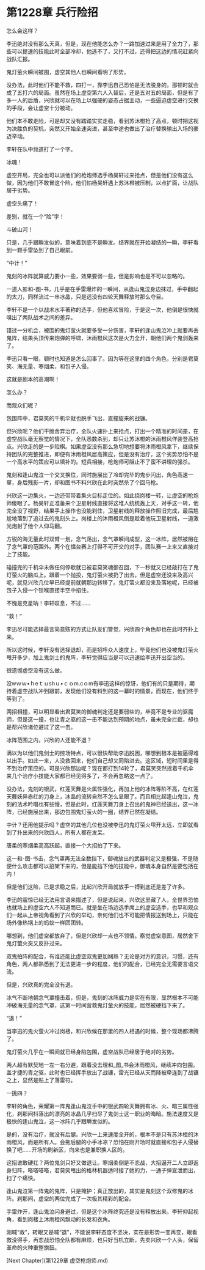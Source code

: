 # 第1228章 兵行险招

怎么会这样？

李迅绝对没有那么天真，但是，现在他能怎么办？一路加速过来是用了全力了，那些可以提速的技能此时全部冷却，他逃不了，又打不过，还得把这边的情况赶紧向战队汇报。

鬼灯萤火瞬间被围，虚空其他人也瞬间看明了形势。

没办法，此时他们不能不救，四打一，靠李迅自己恐怕是无法脱身的，那顿时就会成了五打六的局面。虽然在场上虚空第六人入替后，还是五对五的局面，但是有了多一人的后盾，兴欣就可以在场上以强硬的姿态占据主动，一些逼迫虚空进行交换的手段，会让虚空十分被动。

他们本不敢走险，可是却又没有踏踏实实走稳，看到苏沐橙抢了高点，顿时把这视为决胜负的契机，突然又开始全速突进，甚至中途也做出了治疗替换输出入场的豪迈举动。

李轩在队中频道打了一个字。

冰魂！

虚空开局，完全也可以派他们的枪炮师选手杨昊轩过来抢点，但是他们没有这么做，因为他们不敢冒这个险，他们怕杨昊轩遇上苏沐橙被压制，以点扩面，让战队居于劣势。

虚空头痛了！

差别，就在一个“险”字！

斗破山河！

只是，几乎跟瞬发似的，意味着到底不是瞬发。结界就在开始凝结的一瞬，李轩看到一颗手雷坠到了自己眼前。

“中计！”

鬼刻的冰阵就算威力要小一些，效果要弱一些，但是影响也是不可以忽略的。

一道人影和-图-书，几乎是在手雷爆炸的一瞬间，从逢山鬼泣身边抹过，手中翻起的太刀，同样流过一串冰晶，只是远没有四轮天舞释放时那么夺目。

李轩不是一个以战术水平著称的选手，但他喜欢冒险，于是这一次，他倒是很快就嗅出了两队战术之间的差异。

错过一分机会，被围的鬼灯萤火就要多受一分伤害，李轩的逢山鬼泣冲上就要再丢鬼阵，结果头顶传来炮弹的呼啸，沐雨橙风这次是火力全开，朝他们两个鬼剑轰来了。

李迅只看一眼，顿时也知道是怎么回事了。因为等在这里的四个角色，分别是君莫笑、海无量、寒烟柔，和包子入侵。

这就是剧本的高潮啊！

怎么办？

而观众们呢？

包围阵中，君莫笑的千机伞就也脱手飞出，直撞旋来的战镰。

但兴欣呢？他们干脆舍弃治疗，全队火速扑上来抢点，打出一个精准的时间差，在虚空战队毫无察觉的情况下，全队悉数杀到，却只让苏沐橙的沐雨橙风佯装登高抢点。兴欣走的是一步险棋。如果虚空没有那么急切地想要将沐雨橙风拿下，继续保持团队的完整推进，即便有沐雨橙风居高策应，但是没有治疗，这个劣势恐怕不是一个高水平的策应可以填补的。短兵相接，枪炮师可阻止不了蛮不讲理的强杀。

鬼刻和逢山鬼泣一个交叉换位，同时施展出了冷却完毕的鬼步闪出，角色高速一窜，身后残影一片，却和图书不料兴欣在此时突然杀了个回马枪。

兴欣这一边集火，一边还带带着集火目标走位的。如此绕岗楼一转，让虚空的枪炮师傻眼了。杨昊轩正准备来个卫星射线直接将这堆人统统轰上天，对手这一转，他完全没了视野，结果手上操作也没能刹住，卫星射线的释放操作照旧完成，最后尴尬地落到了追过去的鬼刻头上。岗楼上的沐雨橙风倒是趁着他玩卫星射线，一道激光炮射了他个人仰马翻。

方锐的海无量此时双臂一划，念气荡出，念气罩瞬间成型，这一冰阵，居然被阻在了念气罩的范围外。两个在擂台赛上打得不可开交的对手，团队赛一上来又直接对上了技能。

碰撞完的千机伞未做任何停歇就已被君莫笑魂御召回，下一秒就又已经敲打在了鬼灯萤火的脑瓜上。跟着一个抛投，鬼灯萤火被扔了出去，但是虚空还没来及高兴呢，就见兴欣几位早已经提前就朝那边转移了。鬼灯萤火都没来及落地呢，已经被包子入侵一个锁喉直接半空中掐住。

不愧是克星呐！李轩叹息，不过……

“救！”

李迅尽可能选择最言简意赅的方式让队友们警觉，兴欣四个角色却也在此时齐扑上来。

所以这时候，李轩没有选择退却，而是招呼众人速度上，毕竟他们也没被鬼灯萤火甩开多少，加上鬼剑士的鬼阵，李轩觉得应当是可以迅速给李迅开出空当的。

很遗憾虚空没有这么做。

没wｗｗ•ｈeｔｕshｕ•ｃｏm.cｏm有李迅这样的惊讶，他们有的只是期待，期待着虚空战队冲到跟前，发现他们没有料到的这一幕时的情景，而现在，他们终于等到了。

两招相撞，可以明显看出君莫笑的御魂判定还是要弱些的，毕竟不是专业的驱魔师，但是这一撞，也让青之驱的这一击不能达到预期的地点，虽未完全拦截，却也是帮兴欣诸位避过了这一击。

冰阵范围之内，兴欣的人还能不退？

满以为以他们鬼剑士的控场特点，可以很快帮助李迅脱困，哪想到根本是被逼得难以出手。如此一来，人没救回来，他们自己却又同陷进去。这区域，短时间里是得不到治疗策应的。可是兴欣那边呢？现在都打到14轮了，君莫笑突然摇着千机伞来几个治疗小技能大家都已经见得多了，不会再忽略这一点了。

没办法，鬼刻的银武，红莲天舞是火属性强化，再加上他的冰阵等阶不高，在红莲天舞妖异赤红的刀身上，冰晶的流转自然不怎么显眼了。而且相比起逢山鬼泣，鬼刻的法术吟唱也有些慢，但是此时，红莲天舞刀身上召出的鬼神已经送出，这一冰阵，已经施展出来，那边包围鬼灯萤火的一圈，结界已然在凝结。

中计？还用他提示吗？虚空的其他几位也没被李迅的鬼灯萤火甩开太远，立即就看到了扑出来的兴欣四人，所有人都在发呆。

唐柔的寒烟柔高高跃起，直接一个大招拍了下来。

这一和-图-书击，念气罩再无法全数挡下，御魂放出的武器判定又是极强，不是随便什么攻击都可以招架下来的，但是能挡下他的技能中，御魂本身自然是要包括在内！

但是他们这险，已是求稳之后，比起兴欣开局就放手一搏到底还是差了许多。

李迅的震惊已经无法用言语来描述了，但是说起来，兴欣这里藏了人，全世界恐怕也就场上的虚空六人不知道而已。就是坐在场边选手席上的虚空选手，也早和观众们一起从上帝视角看到了兴欣的举动，奈何他们也不可能把情报送到场上，只能在场外像热锅上的蚂蚁一样团团转。

哪想到，他们虚空都放弃了，但是兴欣却一点也不领情。察觉虚空意图，居然舍下鬼灯萤火突又反扑过来。

双鬼拍阵的配合，有谁还能比虚空双鬼更加娴熟？无论是对方的意识，习惯，还有角色，两人都熟悉到了无法更进一步的程度，他们的配合，已经完全无需要言语交流。

但是，兴欣真的完全没有退。

冰气不断地朝念气罩撞击着，但是，鬼刻的冰阵威力是实在有限，显然根本不可能冲破海无量的念气罩，这第一时间营救鬼灯萤火的技能，居然被硬挡下来了。

“退！”

当李迅的鬼火萤火冲过岗楼，和兴欣候在那里的四人相遇的时候，整个现场都沸腾了。

鬼灯萤火几乎在一瞬间就已经身陷包围，虚空战队已经居于绝对的劣势。

两人超有默契地一左一右分避，跟着没去理和_图_书会沐雨橙风，继续冲向包围。盖才捷的青之驱，此时也已经挥手放出了战镰，雷光已经从天而降被牵连到了战镰之上，显然是贴上了落雷符。

一挑四？

李轩的角色，荣耀第一阵鬼逢山鬼泣手中的银武四轮天舞拥有冰、火、暗三属性强化，刹那间抖落出的漂亮的冰晶几乎扫尽了鬼剑士这一职业的晦暗。施法速度又是极快的逢山鬼泣，这一冰阵几乎跟瞬发似的。

是的，没有治疗，就没有后腿。兴欣一上来速度全开的，根本不是只有苏沐橙的沐雨橙风，而是所有人。会拖后腿的小手冰凉？恐怕在刚开场时就直接和包子入侵替换了吧……开场的刷新区，向来也是兼职换人区的。

这招谁敢硬扛？两位鬼剑只好又做退让。寒烟柔倒是不恋战，大招逼开二人立即返身归阵，嗒嗒嗒嗒，君莫笑甩出的格林机器适时接了她的力，一通子弹宣泄而出，扫了个痛快。

逢山鬼泣第一阵鬼的鬼阵，只是掩护；真正放出的，其实是鬼刻这个双修鬼的冰阵。刹那间，虚空的两位完成了一次极其精彩的配合。

手雷炸开，逢山鬼泣闪身避过，但是这个冰阵终究还是没有释放出来。李轩仰起视角，看到岗楼上沐雨橙风飘动的长发和衣角。

刚喊“救”，转眼又是喊“退”，不能说李轩态度不坚决，实在是形势一变再变，眼看救没得手，再恋战恐怕全队都有麻烦，也只好当机立断，先卖兴欣一个人头，保留革命的火种重整旗鼓。



[Next Chapter](第1229章 虚空枪炮师.md)